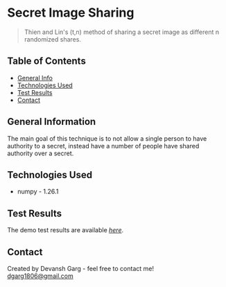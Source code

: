 # Secret Image Sharing

> Thien and Lin's (t,n) method of sharing a secret image as different n randomized shares.

## Table of Contents
* [General Info](#general-information)
* [Technologies Used](#technologies-used)
* [Test Results](#test-results)
* [Contact](#contact)

## General Information

The main goal of this technique is to not allow a single person to have authority to a secret, instead have a number of people have shared authority over a secret.

## Technologies Used

* numpy - 1.26.1

## Test Results

The demo test results are available [_here_](https://github.com/garg-tech/CyberSecurity/tree/main/Secret%20Image%20Sharing/Sample%20Images).

## Contact
Created by Devansh Garg - feel free to contact me!  
dgarg1806@gmail.com

